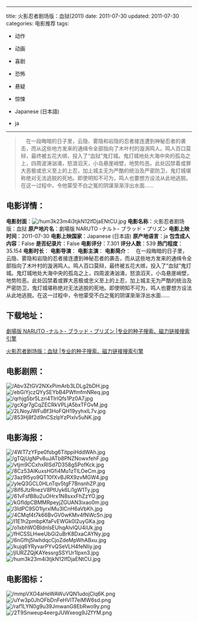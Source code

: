 
---
title: 火影忍者剧场版：血狱(2011)
date: 2011-07-30
updated: 2011-07-30
categories: 电影推荐
tags:
- 动作
- 动画
- 喜剧
- 恐怖
- 悬疑
- 惊悚

- Japanese (日本語)
- ja
---


> 　在一段晦暗的日子里，云隐、雾隐和岩隐的忍者接连遭到神秘忍者的袭击，而从这些地方发来的通缉令全部指向了木叶村的漩涡鸣人。鸣人百口莫辩，最终被五花大绑，投入了“血狱”鬼灯城。鬼灯城地处大海中央的孤岛之上，四周波涛汹涌，怒浪滔天，小岛悬崖峭壁，地势险恶。此处囚禁着或罪大恶极或忠义至上的上忍，加上城主无为严酷的统治及严密防卫，鬼灯城堪称绝对无法逃脱的死地。即使明知不可为，鸣人也要想方设法从此地逃脱。在这一过程中，令他蒙受不白之冤的阴谋渐渐浮出水面……

## **电影详情**：

**电影封面**：<img src="https://image.tmdb.org/t/p/w200/hum3k23m4i3tjkN12lfDjaENtCU.jpg" alt="/hum3k23m4i3tjkN12lfDjaENtCU.jpg" title="/hum3k23m4i3tjkN12lfDjaENtCU.jpg">
**电影名称**：火影忍者剧场版：血狱
**原产地片名**：劇場版 NARUTO -ナルト- ブラッド・プリズン
**电影上映时间**：2011-07-30
**电影上映国家**：Japanese (日本語)
**原产地语言**：ja
**包含成人内容**：False
**是否纪录片**：False
**电影评分**：7.301
**评分人数**：539
**热门程度**：35.154
**电影时长**：
**电影导演**：
**电影主演**：
**电影简介**：　在一段晦暗的日子里，云隐、雾隐和岩隐的忍者接连遭到神秘忍者的袭击，而从这些地方发来的通缉令全部指向了木叶村的漩涡鸣人。鸣人百口莫辩，最终被五花大绑，投入了“血狱”鬼灯城。鬼灯城地处大海中央的孤岛之上，四周波涛汹涌，怒浪滔天，小岛悬崖峭壁，地势险恶。此处囚禁着或罪大恶极或忠义至上的上忍，加上城主无为严酷的统治及严密防卫，鬼灯城堪称绝对无法逃脱的死地。即使明知不可为，鸣人也要想方设法从此地逃脱。在这一过程中，令他蒙受不白之冤的阴谋渐渐浮出水面……

## **下载地址**：
[劇場版 NARUTO -ナルト- ブラッド・プリズン |专业的种子搜索、磁力链接搜索引擎](https://movie.amd794.com:2083/?search=%E5%8A%87%E5%A0%B4%E7%89%88%20NARUTO%20-%E3%83%8A%E3%83%AB%E3%83%88-%20%E3%83%96%E3%83%A9%E3%83%83%E3%83%89%E3%83%BB%E3%83%97%E3%83%AA%E3%82%BA%E3%83%B3&ordering=&mode=match_phrase&page_size=10&page=1)

[火影忍者剧场版：血狱 |专业的种子搜索、磁力链接搜索引擎](https://movie.amd794.com:2083/?search=%E7%81%AB%E5%BD%B1%E5%BF%8D%E8%80%85%E5%89%A7%E5%9C%BA%E7%89%88%EF%BC%9A%E8%A1%80%E7%8B%B1&ordering=&mode=match_phrase&page_size=10&page=1)
 

## **电影剧照**：
<img src="https://image.tmdb.org/t/p/original/Abv3ZtGV2NXxPimArb3LDLg2bDH.jpg" alt="/Abv3ZtGV2NXxPimArb3LDLg2bDH.jpg" title="/Abv3ZtGV2NXxPimArb3LDLg2bDH.jpg"><img src="https://image.tmdb.org/t/p/original/ebGiYjczQYySEYbB4PWfmfmNReq.jpg" alt="/ebGiYjczQYySEYbB4PWfmfmNReq.jpg" title="/ebGiYjczQYySEYbB4PWfmfmNReq.jpg"><img src="https://image.tmdb.org/t/p/original/qrhjg5br5Lzri4TIrlQfs1Pz0A7.jpg" alt="/qrhjg5br5Lzri4TIrlQfs1Pz0A7.jpg" title="/qrhjg5br5Lzri4TIrlQfs1Pz0A7.jpg"><img src="https://image.tmdb.org/t/p/original/gcXgr7gCqZECRkVPLjA5bxTFGvM.jpg" alt="/gcXgr7gCqZECRkVPLjA5bxTFGvM.jpg" title="/gcXgr7gCqZECRkVPLjA5bxTFGvM.jpg"><img src="https://image.tmdb.org/t/p/original/2LNoyJWFuBf3HoFQH19yyhxIL7v.jpg" alt="/2LNoyJWFuBf3HoFQH19yyhxIL7v.jpg" title="/2LNoyJWFuBf3HoFQH19yyhxIL7v.jpg"><img src="https://image.tmdb.org/t/p/original/853Hj8f2d9nCSzIpYzPIxIv5uNK.jpg" alt="/853Hj8f2d9nCSzIpYzPIxIv5uNK.jpg" title="/853Hj8f2d9nCSzIpYzPIxIv5uNK.jpg">

## **电影海报**：
<img src="https://image.tmdb.org/t/p/original/4WT7zYFpe0fsbg6TitppiHddWAh.jpg" alt="/4WT7zYFpe0fsbg6TitppiHddWAh.jpg" title="/4WT7zYFpe0fsbg6TitppiHddWAh.jpg"><img src="https://image.tmdb.org/t/p/original/gTQjUgNPv8uJATb8PNZNowxfehF.jpg" alt="/gTQjUgNPv8uJATb8PNZNowxfehF.jpg" title="/gTQjUgNPv8uJATb8PNZNowxfehF.jpg"><img src="https://image.tmdb.org/t/p/original/vtjm9CCxhxRISd7D358gSPofKck.jpg" alt="/vtjm9CCxhxRISd7D358gSPofKck.jpg" title="/vtjm9CCxhxRISd7D358gSPofKck.jpg"><img src="https://image.tmdb.org/t/p/original/8Cz53AlKuxsHGfi4Mu1zTILOeCm.jpg" alt="/8Cz53AlKuxsHGfi4Mu1zTILOeCm.jpg" title="/8Cz53AlKuxsHGfi4Mu1zTILOeCm.jpg"><img src="https://image.tmdb.org/t/p/original/3az9l5yo9QT10fXvBJRX9zvMGW4.jpg" alt="/3az9l5yo9QT10fXvBJRX9zvMGW4.jpg" title="/3az9l5yo9QT10fXvBJRX9zvMGW4.jpg"><img src="https://image.tmdb.org/t/p/original/yIeQ3GCL0HLnTqv5tgF7BnsnhZP.jpg" alt="/yIeQ3GCL0HLnTqv5tgF7BnsnhZP.jpg" title="/yIeQ3GCL0HLnTqv5tgF7BnsnhZP.jpg"><img src="https://image.tmdb.org/t/p/original/8if6JtzRnezV8PtUyk6Li1gW1Ty.jpg" alt="/8if6JtzRnezV8PtUyk6Li1gW1Ty.jpg" title="/8if6JtzRnezV8PtUyk6Li1gW1Ty.jpg"><img src="https://image.tmdb.org/t/p/original/61vFsfB8u2uOHrx1N8sxxFhZzYO.jpg" alt="/61vFsfB8u2uOHrx1N8sxxFhZzYO.jpg" title="/61vFsfB8u2uOHrx1N8sxxFhZzYO.jpg"><img src="https://image.tmdb.org/t/p/original/kGfIdpCBMMRpeyjZGUAN3ixao0m.jpg" alt="/kGfIdpCBMMRpeyjZGUAN3ixao0m.jpg" title="/kGfIdpCBMMRpeyjZGUAN3ixao0m.jpg"><img src="https://image.tmdb.org/t/p/original/3IdPC9SO1lyrxlMu3lCnH6aVbKh.jpg" alt="/3IdPC9SO1lyrxlMu3lCnH6aVbKh.jpg" title="/3IdPC9SO1lyrxlMu3lCnH6aVbKh.jpg"><img src="https://image.tmdb.org/t/p/original/4CMqf4t7k66BvGV0wKMv4fNWcSn.jpg" alt="/4CMqf4t7k66BvGV0wKMv4fNWcSn.jpg" title="/4CMqf4t7k66BvGV0wKMv4fNWcSn.jpg"><img src="https://image.tmdb.org/t/p/original/l1E1h2pmbpKfaFvEWGk0l2uyGKa.jpg" alt="/l1E1h2pmbpKfaFvEWGk0l2uyGKa.jpg" title="/l1E1h2pmbpKfaFvEWGk0l2uyGKa.jpg"><img src="https://image.tmdb.org/t/p/original/o1xbhWOBIdnIsEUhqAlvIQU4iUk.jpg" alt="/o1xbhWOBIdnIsEUhqAlvIQU4iUk.jpg" title="/o1xbhWOBIdnIsEUhqAlvIQU4iUk.jpg"><img src="https://image.tmdb.org/t/p/original/fHCSSLHweUbGi2uBrK8DxaCAYNy.jpg" alt="/fHCSSLHweUbGi2uBrK8DxaCAYNy.jpg" title="/fHCSSLHweUbGi2uBrK8DxaCAYNy.jpg"><img src="https://image.tmdb.org/t/p/original/6nGfhj5IwhdqcCjoZdeMpWhABxu.jpg" alt="/6nGfhj5IwhdqcCjoZdeMpWhABxu.jpg" title="/6nGfhj5IwhdqcCjoZdeMpWhABxu.jpg"><img src="https://image.tmdb.org/t/p/original/kujq6YRyvarPYvQSeVLH4feNIiy.jpg" alt="/kujq6YRyvarPYvQSeVLH4feNIiy.jpg" title="/kujq6YRyvarPYvQSeVLH4feNIiy.jpg"><img src="https://image.tmdb.org/t/p/original/jIURZZQjKAYessrgSSYUr1Ipxn3.jpg" alt="/jIURZZQjKAYessrgSSYUr1Ipxn3.jpg" title="/jIURZZQjKAYessrgSSYUr1Ipxn3.jpg"><img src="https://image.tmdb.org/t/p/original/hum3k23m4i3tjkN12lfDjaENtCU.jpg" alt="/hum3k23m4i3tjkN12lfDjaENtCU.jpg" title="/hum3k23m4i3tjkN12lfDjaENtCU.jpg">

## **电影图标**：
<img src="https://image.tmdb.org/t/p/original/mmpVXO4aHeWAWuVQN1udojClq6K.png" alt="/mmpVXO4aHeWAWuVQN1udojClq6K.png" title="/mmpVXO4aHeWAWuVQN1udojClq6K.png"><img src="https://image.tmdb.org/t/p/original/uYw3p0JhOFbDnFeHVlT7eiMW6sd.png" alt="/uYw3p0JhOFbDnFeHVlT7eiMW6sd.png" title="/uYw3p0JhOFbDnFeHVlT7eiMW6sd.png"><img src="https://image.tmdb.org/t/p/original/raf1LYN0g9u39JmwanG8EbRwo9y.png" alt="/raf1LYN0g9u39JmwanG8EbRwo9y.png" title="/raf1LYN0g9u39JmwanG8EbRwo9y.png"><img src="https://image.tmdb.org/t/p/original/2T9Snweup4eergJUWxeog9JZfYM.png" alt="/2T9Snweup4eergJUWxeog9JZfYM.png" title="/2T9Snweup4eergJUWxeog9JZfYM.png">
